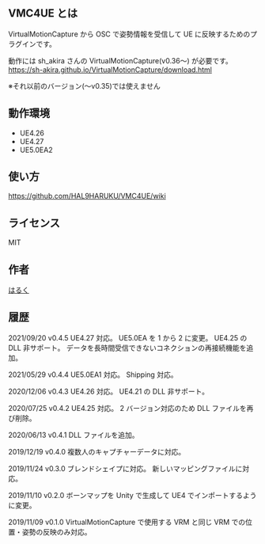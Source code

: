 ## VMC4UE とは
VirtualMotionCapture から OSC で姿勢情報を受信して UE に反映するためのプラグインです。

動作には sh_akira さんの VirtualMotionCapture(v0.36～) が必要です。
https://sh-akira.github.io/VirtualMotionCapture/download.html

※それ以前のバージョン(～v0.35)では使えません

## 動作環境
- UE4.26
- UE4.27
- UE5.0EA2

## 使い方
https://github.com/HAL9HARUKU/VMC4UE/wiki

## ライセンス
MIT

## 作者
[はるく](https://twitter.com/HAL9_HARUKU)

## 履歴

2021/09/20 v0.4.5
UE4.27 対応。
UE5.0EA を 1 から 2 に変更。
UE4.25 の DLL 非サポート。
データを長時間受信できないコネクションの再接続機能を追加。

2021/05/29 v0.4.4
UE5.0EA1 対応。
Shipping 対応。

2020/12/06 v0.4.3
UE4.26 対応。
UE4.21 の DLL 非サポート。

2020/07/25 v0.4.2
UE4.25 対応。
2 バージョン対応のため DLL ファイルを再び削除。

2020/06/13 v0.4.1
DLL ファイルを追加。

2019/12/19 v0.4.0
複数人のキャプチャーデータに対応。

2019/11/24 v0.3.0
ブレンドシェイプに対応。
新しいマッピングファイルに対応。

2019/11/10 v0.2.0
ボーンマップを Unity で生成して UE4 でインポートするように変更。

2019/11/09 v0.1.0
VirtualMotionCapture で使用する VRM と同じ VRM での位置・姿勢の反映のみ対応。

